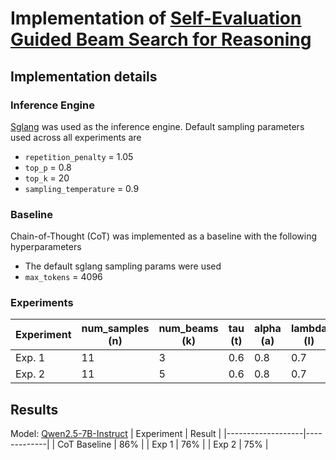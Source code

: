 # Implementation of [Self-Evaluation Guided Beam Search for Reasoning](https://www.arxiv.org/pdf/2305.00633)

## Implementation details
### Inference Engine
[Sglang](https://docs.sglang.ai/index.html) was used as the inference engine. Default sampling parameters used across all experiments are
- `repetition_penalty` = 1.05
- `top_p` = 0.8
- `top_k` = 20
- `sampling_temperature` = 0.9

### Baseline
Chain-of-Thought (CoT) was implemented as a baseline with the following hyperparameters
- The default sglang sampling params were used
- `max_tokens` = 4096

### Experiments
| Experiment | num_samples (n) | num_beams (k) | tau (t) | alpha (a) | lambda (l) |
|  --------- | --------------- | ------------- | ------- | --------- | ---------- |
| Exp. 1     |       11        |      3        |   0.6   |    0.8    |     0.7    |
| Exp. 2     |       11        |      5        |   0.6   |    0.8    |     0.7    |

## Results
Model: [Qwen2.5-7B-Instruct](https://huggingface.co/Qwen/Qwen2.5-7B-Instruct)
| Experiment        | Result      |
|-------------------|-------------|
| CoT Baseline      | 86%         | 
| Exp 1             | 76%         |
| Exp 2             | 75%         | 
